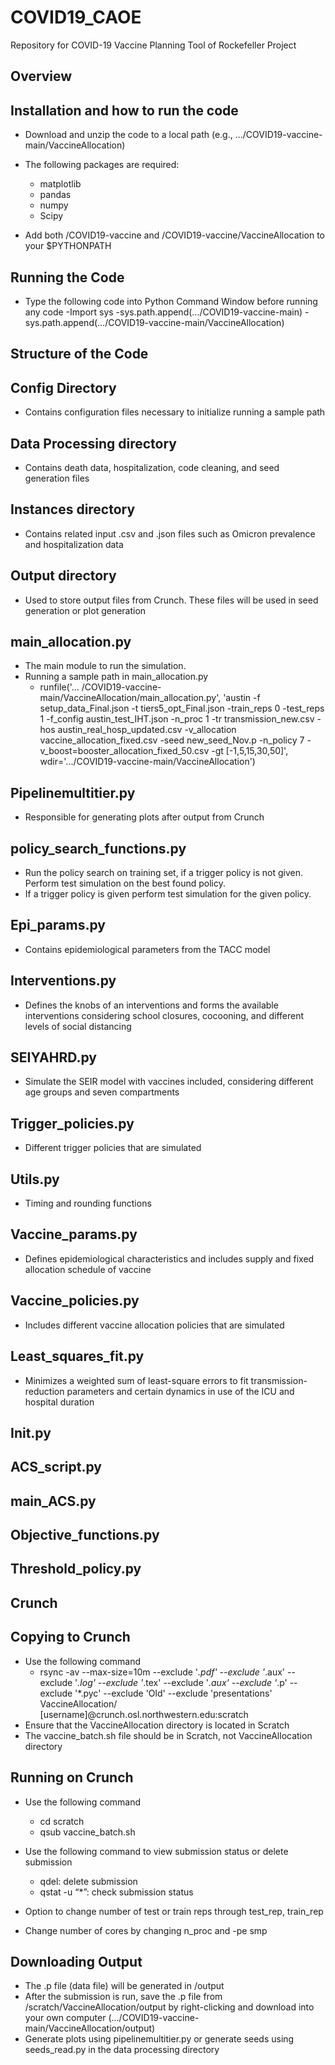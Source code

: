 # COVID19_CAOE

Repository for COVID-19 Vaccine Planning Tool of Rockefeller Project

## Overview

## Installation and how to run the code

- Download and unzip the code to a local path (e.g., .../COVID19-vaccine-main/VaccineAllocation)

- The following packages are required:
  - matplotlib
  - pandas
  - numpy
  - Scipy

- Add both /COVID19-vaccine and /COVID19-vaccine/VaccineAllocation to your $PYTHONPATH

## Running the Code
- Type the following code into Python Command Window before running any code 
  -Import sys 
  -sys.path.append(.../COVID19-vaccine-main)
  -sys.path.append(.../COVID19-vaccine-main/VaccineAllocation)

## Structure of the Code

## Config Directory 
- Contains configuration files necessary to initialize running a sample path

## Data Processing directory 
- Contains death data, hospitalization, code cleaning, and seed generation files 

## Instances directory
- Contains related input .csv and .json files such as Omicron prevalence and hospitalization data 

## Output directory
- Used to store output files from Crunch. These files will be used in seed generation or plot generation

## main_allocation.py
- The main module to run the simulation.
- Running a sample path in main_allocation.py
  -  runfile('... /COVID19-vaccine-main/VaccineAllocation/main_allocation.py', 'austin -f setup_data_Final.json -t tiers5_opt_Final.json -train_reps 0 -test_reps 1 -f_config austin_test_IHT.json -n_proc 1 -tr transmission_new.csv -hos austin_real_hosp_updated.csv  -v_allocation vaccine_allocation_fixed.csv  -seed new_seed_Nov.p -n_policy 7  -v_boost=booster_allocation_fixed_50.csv -gt [-1,5,15,30,50]', wdir='.../COVID19-vaccine-main/VaccineAllocation')


## Pipelinemultitier.py
- Responsible for generating plots after output from Crunch

## policy_search_functions.py

- Run the policy search on training set, if a trigger policy is not given. 
Perform test simulation on the best found policy.
- If a trigger policy is given perform test simulation for the given policy.

## Epi_params.py
- Contains epidemiological parameters from the TACC model

## Interventions.py
- Defines the knobs of an interventions and forms the available interventions considering school closures, cocooning, and different levels of social distancing

## SEIYAHRD.py
- Simulate the SEIR model with vaccines included, considering different age groups and seven compartments

## Trigger_policies.py
- Different trigger policies that are simulated

## Utils.py
- Timing and rounding functions

## Vaccine_params.py
- Defines epidemiological characteristics and includes supply and fixed allocation schedule of vaccine 

## Vaccine_policies.py
- Includes different vaccine allocation policies that are simulated 

## Least_squares_fit.py
-  Minimizes a weighted sum of least-square errors to fit transmission-reduction parameters and certain dynamics in use of the ICU and hospital duration

## Init.py

## ACS_script.py

## main_ACS.py

## Objective_functions.py

## Threshold_policy.py


## Crunch 

## Copying to Crunch 

- Use the following command 
  - rsync -av --max-size=10m --exclude '*.pdf' --exclude '*.aux' --exclude '*.log' --exclude '*.tex' --exclude '*.aux' --exclude '*.p' --exclude '*.pyc' --exclude 'Old' --exclude 'presentations' VaccineAllocation/ [username]@crunch.osl.northwestern.edu:scratch
- Ensure that the VaccineAllocation directory is located in Scratch
- The vaccine_batch.sh file should be in Scratch, not VaccineAllocation directory 

## Running on Crunch
- Use the following command
  - cd scratch
  - qsub vaccine_batch.sh



- Use the following command to view submission status or delete submission
  - qdel: delete submission
  - qstat -u “*”: check submission status 

- Option to change number of test or train reps through test_rep, train_rep

- Change number of cores by changing n_proc and -pe smp 

## Downloading Output
- The .p file (data file) will be generated in /output 
- After the submission is run, save the .p file from /scratch/VaccineAllocation/output by right-clicking and download into your own computer (.../COVID19-vaccine-main/VaccineAllocation/output)
- Generate plots using pipelinemultitier.py or generate seeds using seeds_read.py in the data processing directory
